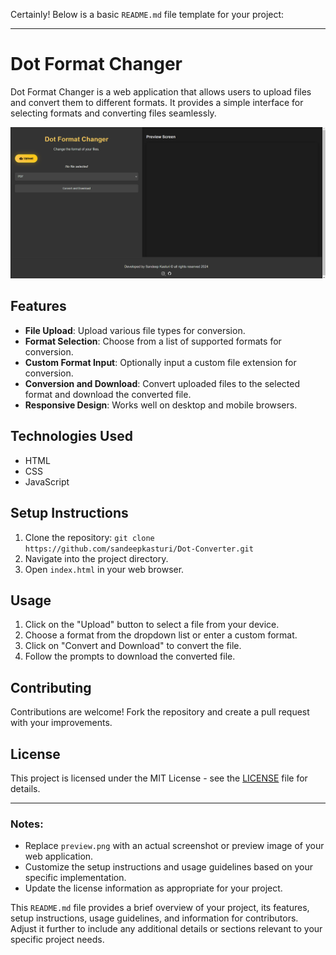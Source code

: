 Certainly! Below is a basic `README.md` file template for your project:

---

# Dot Format Changer

Dot Format Changer is a web application that allows users to upload files and convert them to different formats. It provides a simple interface for selecting formats and converting files seamlessly.

![Dot Format Changer Preview](preview.png)

## Features

- **File Upload**: Upload various file types for conversion.
- **Format Selection**: Choose from a list of supported formats for conversion.
- **Custom Format Input**: Optionally input a custom file extension for conversion.
- **Conversion and Download**: Convert uploaded files to the selected format and download the converted file.
- **Responsive Design**: Works well on desktop and mobile browsers.

## Technologies Used

- HTML
- CSS
- JavaScript

## Setup Instructions

1. Clone the repository: `git clone https://github.com/sandeepkasturi/Dot-Converter.git`
2. Navigate into the project directory.
3. Open `index.html` in your web browser.

## Usage

1. Click on the "Upload" button to select a file from your device.
2. Choose a format from the dropdown list or enter a custom format.
3. Click on "Convert and Download" to convert the file.
4. Follow the prompts to download the converted file.

## Contributing

Contributions are welcome! Fork the repository and create a pull request with your improvements.

## License

This project is licensed under the MIT License - see the [LICENSE](LICENSE) file for details.

---

### Notes:

- Replace `preview.png` with an actual screenshot or preview image of your web application.
- Customize the setup instructions and usage guidelines based on your specific implementation.
- Update the license information as appropriate for your project.

This `README.md` file provides a brief overview of your project, its features, setup instructions, usage guidelines, and information for contributors. Adjust it further to include any additional details or sections relevant to your specific project needs.
